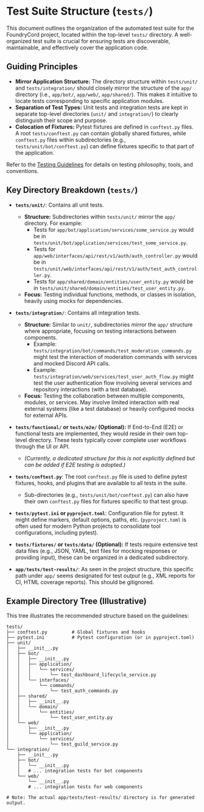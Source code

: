 # Test Suite Structure (`tests/`)

This document outlines the organization of the automated test suite for the FoundryCord project, located within the top-level `tests/` directory. A well-organized test suite is crucial for ensuring tests are discoverable, maintainable, and effectively cover the application code.

## Guiding Principles

*   **Mirror Application Structure:** The directory structure within `tests/unit/` and `tests/integration/` should closely mirror the structure of the `app/` directory (i.e., `app/bot/`, `app/web/`, `app/shared/`). This makes it intuitive to locate tests corresponding to specific application modules.
*   **Separation of Test Types:** Unit tests and integration tests are kept in separate top-level directories (`unit/` and `integration/`) to clearly distinguish their scope and purpose.
*   **Colocation of Fixtures:** Pytest fixtures are defined in `conftest.py` files. A root `tests/conftest.py` can contain globally shared fixtures, while `conftest.py` files within subdirectories (e.g., `tests/unit/bot/conftest.py`) can define fixtures specific to that part of the application.

Refer to the [Testing Guidelines](./../01_getting_started/testing_guidelines.md) for details on testing philosophy, tools, and conventions.

## Key Directory Breakdown (`tests/`)

*   **`tests/unit/`**: Contains all unit tests.
    *   **Structure:** Subdirectories within `tests/unit/` mirror the `app/` directory. For example:
        *   Tests for `app/bot/application/services/some_service.py` would be in `tests/unit/bot/application/services/test_some_service.py`.
        *   Tests for `app/web/interfaces/api/rest/v1/auth/auth_controller.py` would be in `tests/unit/web/interfaces/api/rest/v1/auth/test_auth_controller.py`.
        *   Tests for `app/shared/domain/entities/user_entity.py` would be in `tests/unit/shared/domain/entities/test_user_entity.py`.
    *   **Focus:** Testing individual functions, methods, or classes in isolation, heavily using mocks for dependencies.

*   **`tests/integration/`**: Contains all integration tests.
    *   **Structure:** Similar to `unit/`, subdirectories mirror the `app/` structure where appropriate, focusing on testing interactions between components.
        *   Example: `tests/integration/bot/commands/test_moderation_commands.py` might test the interaction of moderation commands with services and mocked Discord API calls.
        *   Example: `tests/integration/web/services/test_user_auth_flow.py` might test the user authentication flow involving several services and repository interactions (with a test database).
    *   **Focus:** Testing the collaboration between multiple components, modules, or services. May involve limited interaction with real external systems (like a test database) or heavily configured mocks for external APIs.

*   **`tests/functional/` or `tests/e2e/` (Optional):** If End-to-End (E2E) or functional tests are implemented, they would reside in their own top-level directory. These tests typically cover complete user workflows through the UI or API.
    *   *(Currently, a dedicated structure for this is not explicitly defined but can be added if E2E testing is adopted.)*

*   **`tests/conftest.py`**: The root `conftest.py` file is used to define pytest fixtures, hooks, and plugins that are available to all tests in the suite.
    *   Sub-directories (e.g., `tests/unit/bot/conftest.py`) can also have their own `conftest.py` files for fixtures specific to that test group.

*   **`tests/pytest.ini` or `pyproject.toml`**: Configuration file for pytest. It might define markers, default options, paths, etc. (`pyproject.toml` is often used for modern Python projects to consolidate tool configurations, including pytest).

*   **`tests/fixtures/` or `tests/data/` (Optional):** If tests require extensive test data files (e.g., JSON, YAML, text files for mocking responses or providing input), these can be organized in a dedicated subdirectory.

*   **`app/tests/test-results/`**: As seen in the project structure, this specific path under `app/` seems designated for test *output* (e.g., XML reports for CI, HTML coverage reports). This should be gitignored.

## Example Directory Tree (Illustrative)

This tree illustrates the recommended structure based on the guidelines:

```tree
tests/
├── conftest.py         # Global fixtures and hooks
├── pytest.ini          # Pytest configuration (or in pyproject.toml)
├── unit/
│   ├── __init__.py
│   ├── bot/
│   │   ├── __init__.py
│   │   ├── application/
│   │   │   └── services/
│   │   │       └── test_dashboard_lifecycle_service.py
│   │   └── interfaces/
│   │       └── commands/
│   │           └── test_auth_commands.py
│   ├── shared/
│   │   ├── __init__.py
│   │   └── domain/
│   │       └── entities/
│   │           └── test_user_entity.py
│   └── web/
│       ├── __init__.py
│       └── application/
│           └── services/
│               └── test_guild_service.py
└── integration/
    ├── __init__.py
    ├── bot/
    │   └── __init__.py
    │   # ... integration tests for bot components
    └── web/
        └── __init__.py
        # ... integration tests for web components

# Note: The actual app/tests/test-results/ directory is for generated output.
```
